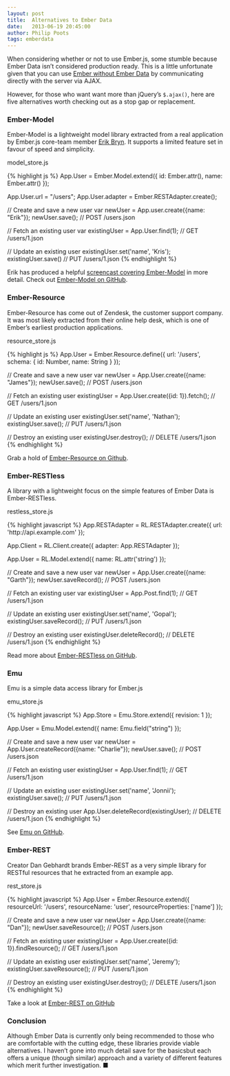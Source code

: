 ```yaml
---
layout: post
title:  Alternatives to Ember Data
date:   2013-06-19 20:45:00
author: Philip Poots
tags: emberdata
---
```


When considering whether or not to use Ember.js, some stumble because Ember Data isn’t considered production ready. This is a little unfortunate given that you can use [Ember without Ember Data][nodata] by communicating directly with the server via AJAX.

However, for those who want want more than jQuery’s `$.ajax()`, here are five alternatives worth checking out as a stop gap or replacement.

### Ember-Model

Ember-Model is a lightweight model library extracted from a real application by Ember.js core-team member [Erik Bryn][erikbryn]. It supports a limited feature set in favour of speed and simplicity.

<p class="code-caption"><span>model_store.js</span></p>
{% highlight js %}
App.User = Ember.Model.extend({
  id: Ember.attr(),
  name: Ember.attr()
});

App.User.url = "/users";
App.User.adapter = Ember.RESTAdapter.create();

// Create and save a new user
var newUser = App.user.create({name: "Erik"});
newUser.save(); // POST /users.json

// Fetch an existing user
var existingUser = App.User.find(1); // GET /users/1.json

// Update an existing user
existingUser.set('name', 'Kris');
existingUser.save() // PUT /users/1.json
{% endhighlight %}

Erik has produced a helpful [screencast covering Ember-Model][emcast] in more detail. Check out [Ember-Model on GitHub][embermodel].

### Ember-Resource

Ember-Resource has come out of Zendesk, the customer support company. It was most likely extracted from their online help desk, which is one of Ember’s earliest production applications.

<p class="code-caption"><span>resource_store.js</span></p>
{% highlight js %}
App.User = Ember.Resource.define({
  url: '/users',
  schema: {
    id:    Number,
    name:  String
  }
});

// Create and save a new user
var newUser = App.User.create({name: "James"});
newUser.save(); // POST /users.json

// Fetch an existing user
existingUser = App.User.create({id: 1}).fetch(); // GET /users/1.json

// Update an existing user
existingUser.set('name', 'Nathan');
existingUser.save(); // PUT /users/1.json

// Destroy an existing user
existingUser.destroy(); // DELETE /users/1.json
{% endhighlight %}

Grab a hold of [Ember-Resource on Github][emberresource].

### Ember-RESTless

A library with a lightweight focus on the simple features of Ember Data is Ember-RESTless.

<p class="code-caption"><span>restless_store.js</span></p>
{% highlight javascript %}
App.RESTAdapter = RL.RESTAdapter.create({
  url: 'http://api.example.com'
});

App.Client = RL.Client.create({
  adapter: App.RESTAdapter
});

App.User = RL.Model.extend({
  name: RL.attr('string')
});

// Create and save a new user
var newUser = App.User.create({name: "Garth"});
newUser.saveRecord(); // POST /users.json

// Fetch an existing user
var existingUser = App.Post.find(1); // GET /users/1.json

// Update an existing user
existingUser.set('name', 'Gopal');
existingUser.saveRecord(); // PUT /users/1.json

// Destroy an existing user
existingUser.deleteRecord(); // DELETE /users/1.json
{% endhighlight %}

Read more about [Ember-RESTless on GitHub][emberrestless].

### Emu

Emu is a simple data access library for Ember.js

<p class="code-caption"><span>emu_store.js</span></p>
{% highlight javascript %}
App.Store = Emu.Store.extend({
  revision: 1
});

App.User = Emu.Model.extend({
  name: Emu.field("string")
});

// Create and save a new user
var newUser = App.User.createRecord({name: "Charlie"});
newUser.save(); // POST /users.json

// Fetch an existing user
existingUser = App.User.find(1); // GET /users/1.json

// Update an existing user
existingUser.set('name', 'Jonnii');
existingUser.save(); // PUT /users/1.json

// Destroy an existing user
App.User.deleteRecord(existingUser); // DELETE /users/1.json
{% endhighlight %}

See [Emu on GitHub][emu].

### Ember-REST

Creator Dan Gebhardt brands Ember-REST as a very simple library for RESTful resources that he extracted from an example app. 

<p class="code-caption"><span>rest_store.js</span></p>
{% highlight javascript %}
App.User = Ember.Resource.extend({
  resourceUrl: '/users',
  resourceName: 'user',
  resourceProperties: ['name']
});

// Create and save a new user
var newUser = App.User.create({name: "Dan"});
newUser.saveResource(); // POST /users.json

// Fetch an existing user
existingUser = App.User.create({id: 1}).findResource(); // GET /users/1.json

// Update an existing user
existingUser.set('name', 'Jeremy');
existingUser.saveResource(); // PUT /users/1.json

// Destroy an existing user
existingUser.destroy(); // DELETE /users/1.json
{% endhighlight %}

Take a look at [Ember-REST on GitHub][emberrest]

### Conclusion

Although Ember Data is currently only being recommended to those who are comfortable with the cutting edge, these libraries provide viable alternatives. I haven’t gone into much detail save for the basicsbut each offers a unique (though similar) approach and a variety of different features which merit further investigation. &#9632;

[nodata]: http://eviltrout.com/2013/03/23/ember-without-data.html
[embermodel]: https://github.com/ebryn/ember-model
[emcast]: http://www.embercasts.com/episodes/getting-started-with-ember-model
[emberresource]: https://github.com/zendesk/ember-resource
[emberrest]: https://github.com/cerebris/ember-rest
[emberrestless]: https://github.com/endlessinc/ember-restless
[emu]: https://github.com/charlieridley/emu
[erikbryn]: http://erikbryn.com/
